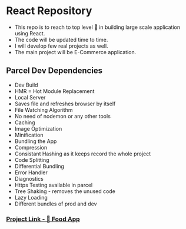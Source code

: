 # React Repository

- This repo is to reach to top level 🚀 in building large scale application using React.
- The code will be updated time to time.
- I will develop few real projects as well.
- The main project will be E-Commerce application.

## Parcel Dev Dependencies

- Dev Build
- HMR = Hot Module Replacement
- Local Server
- Saves file and refreshes browser by itself
- File Watching Algorithm
- No need of nodemon or any other tools
- Caching
- Image Optimization
- Minification
- Bundling the App
- Compression
- Consistant Hashing as it keeps record the whole project
- Code Splitting
- Differential Bundling
- Error Handler
- Diagnostics
- Https Testing available in parcel
- Tree Shaking - removes the unused code
- Lazy Loading
- Different bundles of prod and dev

### [Project Link - 🚀 Food App](https://borcelle-food.netlify.app/)
